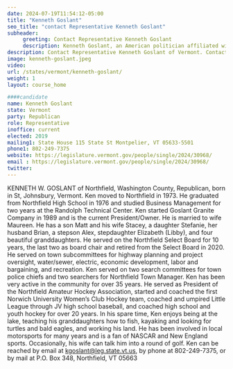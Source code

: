 ```yaml
---
date: 2024-07-19T11:54:12-05:00
title: "Kenneth Goslant"
seo_title: "contact Representative Kenneth Goslant"
subheader:
     greeting: Contact Representative Kenneth Goslant
     description: Kenneth Goslant, an American politician affiliated with the Republican Party, serves as a member of the Vermont House of Representatives, representing the Washington-1 District. He assumed office on January 9, 2019.
description: Contact Representative Kenneth Goslant of Vermont. Contact information for Kenneth Goslant includes email address, phone number, and mailing address.
image: kenneth-goslant.jpeg
video:
url: /states/vermont/kenneth-goslant/
weight: 1
layout: course_home

####candidate
name: Kenneth Goslant
state: Vermont
party: Republican
role: Representative
inoffice: current
elected: 2019
mailing1: State House 115 State St Montpelier, VT 05633-5501
phone1: 802-249-7375
website: https://legislature.vermont.gov/people/single/2024/30968/
email : https://legislature.vermont.gov/people/single/2024/30968/
twitter: 
---
```

KENNETH W. GOSLANT of Northfield, Washington County, Republican, born in St, Johnsbury, Vermont. Ken moved to Northfield in 1973. He graduated from Northfield High School in 1976 and studied Business Management for two years at the Randolph Technical Center. Ken started Goslant Granite Company in 1989 and is the current President/Owner. He is married to wife Maureen. He has a son Matt and his wife Stacey, a daughter Stefanie, her husband Brian, a stepson Alex, stepdaughter Elizabeth (Libby), and four beautiful granddaughters. He served on the Northfield Select Board for 10 years, the last two as board chair and retired from the Select Board in 2020. He served on town subcommittees for highway planning and project oversight, water/sewer, electric, economic development, labor and bargaining, and recreation. Ken served on two search committees for town police chiefs and two searchers for Northfield Town Manager. Ken has been very active in the community for over 35 years. He served as President of the Northfield Amateur Hockey Association, started and coached the first Norwich University Women’s Club Hockey team, coached and umpired Little League through JV high school baseball, and coached high school and youth hockey for over 20 years. In his spare time, Ken enjoys being at the lake, teaching his granddaughters how to fish, kayaking and looking for turtles and bald eagles, and working his land. He has been involved in local motorsports for many years and is a fan of NASCAR and New England sports. Occasionally, his wife can talk him into a round of golf. Ken can be reached by email at kgoslant@leg.state.vt.us, by phone at 802-249-7375, or by mail at P.O. Box 348, Northfield, VT 05663
